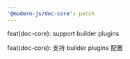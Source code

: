 ```yaml
---
'@modern-js/doc-core': patch
---
```


feat(doc-core): support builder plugins

feat(doc-core): 支持 builder plugins 配置
